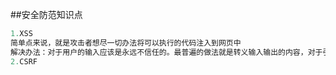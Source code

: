 <!--
 * @Date: 2019-11-26 14:47:27
 * @LastEditors: PoloHuang
 * @LastEditTime: 2020-08-20 17:53:33
-->
##安全防范知识点
```js
1.XSS
简单点来说，就是攻击者想尽一切办法将可以执行的代码注入到网页中
解决办法：对于用户的输入应该是永远不信任的。最普遍的做法就是转义输入输出的内容，对于引号、尖括号、斜杠进行转义
2.CSRF

```